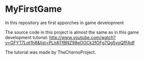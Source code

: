 MyFirstGame
===========

In this repository are first apporches in game development

The source code in this project is almost the same as in this game development
tutorial: 
http://www.youtube.com/watch?v=GFYT7Lqt1h8&list=PLlrATfBNZ98eOOCk2fOFg7Qg5yoQfFAdf

The tutorial was made by TheChernoProject.